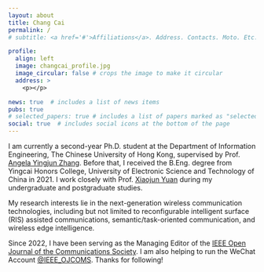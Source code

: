 ```yaml
---
layout: about
title: Chang Cai
permalink: /
# subtitle: <a href='#'>Affiliations</a>. Address. Contacts. Moto. Etc.

profile:
  align: left
  image: changcai_profile.jpg
  image_circular: false # crops the image to make it circular
  address: >
    <p></p>

news: true  # includes a list of news items
pubs: true
# selected_papers: true # includes a list of papers marked as "selected={true}"
social: true  # includes social icons at the bottom of the page
---
```

 
 <!-- <br > -->

I am currently a second-year Ph.D. student at the Department of Information Engineering, The Chinese University of Hong Kong, supervised by Prof. [Angela Yingjun Zhang](https://staff.ie.cuhk.edu.hk/~yjzhang/). Before that, I received the B.Eng. degree from Yingcai Honors College, University of Electronic Science and Technology of China in 2021. 
I work closely with Prof. [Xiaojun Yuan](https://scholar.google.com.hk/citations?user=o6W_m00AAAAJ&hl=en) during my undergraduate and postgraduate studies.

<!-- , supervised by Prof. [Xiaojun Yuan](https://scholar.google.com.hk/citations?user=o6W_m00AAAAJ&hl=en). -->

<!-- I also work closely with Prof. [Xiaojun Yuan](https://scholar.google.com.hk/citations?user=o6W_m00AAAAJ&hl=en) during my postgraduate and undergraduate studies. -->

My research interests lie in the next-generation wireless communication technologies, including but not limited to reconfigurable intelligent surface (RIS) assisted communications, semantic/task-oriented communication, and wireless edge intelligence.

Since 2022, I have been serving as the Managing Editor of the [IEEE Open Journal of the Communications Society](https://www.comsoc.org/publications/journals/ieee-ojcoms). I am also helping to run the WeChat Account [@IEEE_OJCOMS](https://mp.weixin.qq.com/s/aY6VfkoohUiArpe72GSCuw). Thanks for following!

<!-- , assisting the Editor-in-Chief in editorial services.  -->

<!-- Write your biography here. Tell the world about yourself. Link to your favorite [subreddit](http://reddit.com). You can put a picture in, too. The code is already in, just name your picture `prof_pic.jpg` and put it in the `img/` folder.

Put your address / P.O. box / other info right below your picture. You can also disable any these elements by editing `profile` property of the YAML header of your `_pages/about.md`. Edit `_bibliography/papers.bib` and Jekyll will render your [publications page](/al-folio/publications/) automatically.

Link to your social media connections, too. This theme is set up to use [Font Awesome icons](http://fortawesome.github.io/Font-Awesome/) and [Academicons](https://jpswalsh.github.io/academicons/), like the ones below. Add your Facebook, Twitter, LinkedIn, Google Scholar, or just disable all of them. -->
